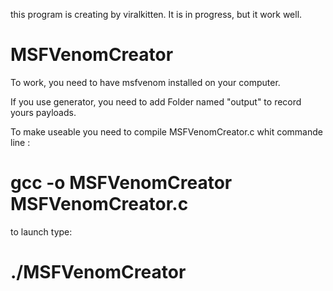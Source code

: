 this program is creating by viralkitten.
It is in progress, but it work well.

# MSFVenomCreator
To work, you need to have msfvenom installed on your computer.

If you use generator, you need to add Folder named "output" to record yours payloads.

To make useable you need to compile MSFVenomCreator.c whit commande line : 
# gcc -o MSFVenomCreator  MSFVenomCreator.c
to launch  type:
# ./MSFVenomCreator
